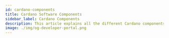 ```yaml
---
id: cardano-components
title: Cardano Software Components
sidebar_label: Cardano Components
description: This article explains all the different Cardano components and their functions.
image: ./img/og-developer-portal.png
--- 
```

